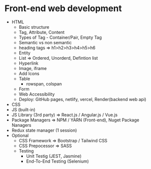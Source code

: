 # Front-end web development

- HTML
  - Basic structure
  - Tag, Attribute, Content
  - Types of Tag - Container/Pair, Empty Tag
  - Semantic vs non semantic
  - heading tags => h1>h2>h3>h4>h5>h6
  - Entity
  - List => Ordered, Unorderd, Defintion list
  - Hyperlink
  - Image, iframe
  - Add Icons
  - Table
    - rowspan, colspan
  - Form
  - Web Accessibility
  - Deploy: GitHub pages, netlify, vercel, Render(backend web api)
- CSS
- JS (built-in)
- JS Library (3rd party) => React.js / Angular.js / Vue.js
- Package Managers => NPM / YARN (Front-end), Nuget Package Nanagers
- Redux state manager (1 session)
- Optional
  - CSS Framework => Bootstrap / Tailwind CSS
  - CSS Prepocessor => SASS
  - Testing
    - Unit Testig (JEST, Jasmine)
    - End-To-End Testing (Selenium)
